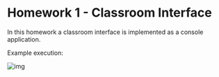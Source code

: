 # Homework 1 - Classroom Interface
In this homework a classroom interface is implemented as a console application.

Example execution:

![img](https://i.imgur.com/7fB8wgr.png)
